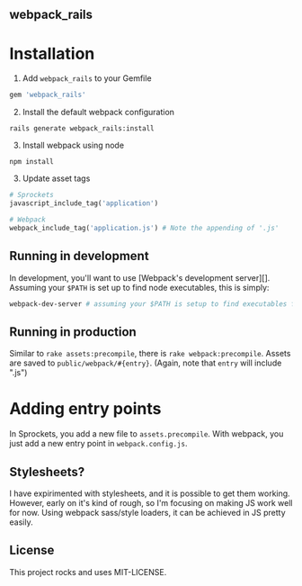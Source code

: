 webpack_rails
-------------

# Installation

1. Add `webpack_rails` to your Gemfile

```ruby
gem 'webpack_rails'
```

2. Install the default webpack configuration

```
rails generate webpack_rails:install
```

3. Install webpack using node

```
npm install
```

3. Update asset tags

```ruby
# Sprockets
javascript_include_tag('application')

# Webpack
webpack_include_tag('application.js') # Note the appending of '.js'
```

## Running in development

In development, you'll want to use [Webpack's development server][]. Assuming your `$PATH` is set up to find node executables, this is simply:

```bash
webpack-dev-server # assuming your $PATH is setup to find executables from node
```

## Running in production

Similar to `rake assets:precompile`, there is `rake webpack:precompile`. Assets are saved to `public/webpack/#{entry}`. (Again, note that `entry` will include ".js")

# Adding entry points

In Sprockets, you add a new file to `assets.precompile`. With webpack, you just add a new entry point in `webpack.config.js`.

## Stylesheets?

I have expirimented with stylesheets, and it is possible to get them working. However, early on it's kind of rough, so I'm focusing on making JS work well for now. Using webpack sass/style loaders, it can be achieved in JS pretty easily.

## License

This project rocks and uses MIT-LICENSE.
